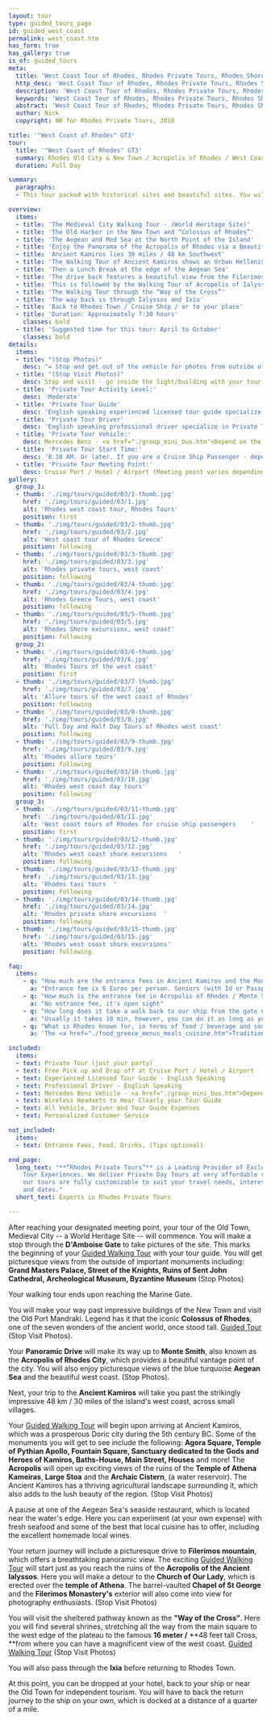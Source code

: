 ```yaml
---
layout: tour
type: guided_tours_page
id: guided_west_coast
permalink: west_coast.htm
has_form: true
has_gallery: true
is_of: guided_tours
meta:
  title: 'West Coast Tour of Rhodes, Rhodes Private Tours, Rhodes Shore Excursions'
  http_desc: 'West Coast Tour of Rhodes, Rhodes Private Tours, Rhodes Shore Excursions'
  description: 'West Coast Tour of Rhodes, Rhodes Private Tours, Rhodes Shore Excursions'
  keywords: 'West Coast Tour of Rhodes, Rhodes Private Tours, Rhodes Shore Excursions'
  abstract: 'West Coast Tour of Rhodes, Rhodes Private Tours, Rhodes Shore Excursions'
  author: Nick
  copyright: NK for Rhodes Private Tours, 2018

title: '"West Coast of Rhodes" GT3'
tour:
  title: '"West Coast of Rhodes" GT3'
  summary: Rhodes Old City & New Town / Acropolis of Rhodes / West Coast of the Island / Ancient Kamiros / Lunch by the Sea / Mount Filerimos
  duration: Full Day

summary:
  paragraphs:
  - This tour packed with historical sites and beautiful sites. You will be greeted with sublime views of the Aegean Sea along the west coast. Visiting the ancient cities is like travelling back in time to gain firsthand insights about life in the ancient and medieval era. By the end of the trip, you will be enlightened and leave with a deeper understanding of this beautiful place.

overview:
  items:
  - title: 'The Medieval City Walking Tour - (World Heritage Site)'
  - title: 'The Old Harbor in the New Town and “Colossus of Rhodes”'
  - title: 'The Aegean and Med Sea at the North Point of the Island'
  - title: 'Enjoy the Panorama of the Acropolis of Rhodes via a Beautiful Drive'
  - title: 'Ancient Kamiros lies 30 miles / 48 km Southwest'
  - title: 'The Walking Tour of Ancient Kamiros shows an Urban Hellenistic setting'
  - title: 'Then a Lunch Break at the edge of the Aegean Sea'
  - title: 'The drive back features a beautiful view from the Filerimos Mountain'
  - title: 'This is followed by the Walking Tour of Acropolis of Ialyssos'
  - title: 'The Walking Tour through the “Way of the Cross”'
  - title: 'The way back is through Ialyssos and Ixia'
  - title: 'Back to Rhodes Town / Cruise Ship / or to your place'
  - title: 'Duration: Approximately 7:30 hours'
    classes: bold
  - title: 'Suggested time for this tour: April to October'
    classes: bold
details:
  items:
  - title: "(Stop Photos)"
    desc: "= Stop and get out of the vehicle for photos from outside of the Sight/Building <u>Guided Tour</u> (stay close to vehicle)"
  - title: "(Stop Visit Photos)"
    desc: Stop and visit - go inside the Sight/building with your tour guide for photos and <u>Guided Walking Tour</u>
  - title: 'Private Tour Activity Level:'
    desc: 'Moderate'
  - title: 'Private Tour Guide'
    desc: 'English speaking experienced licensed tour guide specialize in Private Tours'
  - title: 'Private Tour Driver'
    desc: 'English speaking professional driver specialize in Private Tours'
  - title: 'Private Tour Vehicle:'
    desc: Mercedes Benz - <a href="./group_mini_bus.htm">Depend on the size of your group</a>
  - title: 'Private Tour Start Time:'
    desc: '8:30 AM. Or later. If you are a Cruise Ship Passenger - depend on your cruise ship dock time.'
  - title: 'Private Tour Meeting Point:'
    desc: Cruise Port / Hotel / Airport (Meeting point varies depending on option booked)
gallery:
  group_1:
  - thumb: './img/tours/guided/03/1-thumb.jpg'
    href: './img/tours/guided/03/1.jpg'
    alt: 'Rhodes west coast tour, Rhodes Tours'
    position: first
  - thumb: './img/tours/guided/03/2-thumb.jpg'
    href: './img/tours/guided/03/2.jpg'
    alt: 'West coast tour of Rhodes Greece'
    position: following
  - thumb: './img/tours/guided/03/3-thumb.jpg'
    href: './img/tours/guided/03/3.jpg'
    alt: 'Rhodes private tours, west coast'
    position: following
  - thumb: './img/tours/guided/03/4-thumb.jpg'
    href: './img/tours/guided/03/4.jpg'
    alt: 'Rhodes Greece Tours, west coast'
    position: following
  - thumb: './img/tours/guided/03/5-thumb.jpg'
    href: './img/tours/guided/03/5.jpg'
    alt: 'Rhodes Shore excursions, west coast'
    position: following
  group_2:
  - thumb: './img/tours/guided/03/6-thumb.jpg'
    href: './img/tours/guided/03/6.jpg'
    alt: 'Rhodes Tours of the west coast'
    position: first
  - thumb: './img/tours/guided/03/7-thumb.jpg'
    href: './img/tours/guided/03/7.jpg'
    alt: 'Allure tours of the west coast of Rhodes'
    position: following
  - thumb: './img/tours/guided/03/8-thumb.jpg'
    href: './img/tours/guided/03/8.jpg'
    alt: 'Full Day and Half Day Tours of Rhodes west coast'
    position: following
  - thumb: './img/tours/guided/03/9-thumb.jpg'
    href: './img/tours/guided/03/9.jpg'
    alt: 'Rhodes allure tours'
    position: following
  - thumb: './img/tours/guided/03/10-thumb.jpg'
    href: './img/tours/guided/03/10.jpg'
    alt: 'Rhodes west coast day tours'
    position: following
  group_3:
  - thumb: './img/tours/guided/03/11-thumb.jpg'
    href: './img/tours/guided/03/11.jpg'
    alt: 'West coast tours of Rhodes for cruise ship passengers    '
    position: first
  - thumb: './img/tours/guided/03/12-thumb.jpg'
    href: './img/tours/guided/03/12.jpg'
    alt: 'Rhodes west coast shore excursions   '
    position: following
  - thumb: './img/tours/guided/03/13-thumb.jpg'
    href: './img/tours/guided/03/13.jpg'
    alt: 'Rhodes taxi tours  '
    position: following
  - thumb: './img/tours/guided/03/14-thumb.jpg'
    href: './img/tours/guided/03/14.jpg'
    alt: 'Rhodes private shore excursions  '
    position: following
  - thumb: './img/tours/guided/03/15-thumb.jpg'
    href: './img/tours/guided/03/15.jpg'
    alt: 'Rhodes west coast shore excursions'
    position: following

faq:
  items:
    - q: "How much are the entrance fees in Ancient Kamiros and the Monastery of Filerimos?"
      a: "Entrance fee is 6 Euros per person. Seniors (with Id or Passport) 3 Euros per person. Children under 18 years old free."
    - q: "How much is the entrance fee in Acropolis of Rhodes / Monte Smith?"
      a: "No entrance fee, it's open sight"
    - q: "How long does it take a walk back to our ship from the gate near the Palace of Grand Master and the Archaeological Museum?"
      a: "Usually it takes 10 min, however, you can do it as long as you wish, enjoying a nice walk through the Old Town."
    - q: "What is Rhodes known for, in terms of food / beverage and souvenirs? What's the one thing we shouldn't miss?"
      a: 'The <a href="./food_greece_menus_meals_cuisine.htm">Traditional Food of Rhodes</a>, <a href="./rhodes_wine_tours_wineries_greece.htm">Wines</a> and the famous handmade <a href="./handmade_pottery_greece.htm">Rhodes Pottery, Ceramics</a>.'

included:
  items:
  - text: Private Tour (just your party)
  - text: Free Pick up and Drop off at Cruise Port / Hotel / Airport
  - text: Experienced Licensed Tour Guide - English Speaking
  - text: Professional Driver - English Speaking
  - text: Mercedes Benz Vehicle - <a href="./group_mini_bus.htm">Depend on the size of your group</a>
  - text: Wireless Headsets to Hear Clearly your Tour Guide
  - text: All Vehicle, Driver and Tour Guide Expenses 
  - text: Personalized Customer Service 

not_included:
  items:
  - text: Entrance Fees, Food, Drinks, (Tips optional)

end_page:
  long_text: "**“Rhodes Private Tours”** is a Leading Provider of Exclusive and Personalized
    Tour Experiences. We deliver Private Day Tours at very affordable rates. All
    our tours are fully customizable to suit your travel needs, interests, schedules,
    and dates."
  short_text: Experts in Rhodes Private Tours

---
```

After reaching your designated meeting point, your tour of the Old Town, Medieval City -- a World Heritage Site -- will commence. You will make a stop through the **D'Amboise Gate** to take pictures of the site. This marks the beginning of your <u>Guided Walking Tour</u> with your tour guide. You will get picturesque views from the outside of important monuments including: **Grand Masters Palace, Street of the Knights, Ruins of Sent John Cathedral,** **Archeological Museum, Byzantine Museum** (Stop Photos)

Your walking tour ends upon reaching the Marine Gate.

You will make your way past impressive buildings of the New Town and visit the Old Port Mandraki. Legend has it that the iconic **Colossus of Rhodes**, one of the seven wonders of the ancient world, once stood tall. <u>Guided Tour</u>  (Stop Visit Photos).

Your **Panoramic Drive** will make its way up to **Monte Smith**, also known as the **Acropolis of Rhodes City**, which provides a beautiful vantage point of the city. You will also enjoy picturesque views of the blue turquoise **Aegean Sea** and the beautiful west coast. (Stop Photos).

Next, your trip to the **Ancient Kamiros** will take you past the strikingly impressive 48 km / 30 miles of the island's west coast, across small villages.

Your <u>Guided Walking Tour</u> will begin upon arriving at Ancient Kamiros, which was a prosperous Doric city during the 5th century BC. Some of the monuments you will get to see include the following: **Agora Square, Temple of Pythian Apollo, Fountain Square, Sanctuary dedicated to the Gods and Heroes of Kamiros, Baths-House, Main Street, Houses** and more! The **Acropolis** will open up exciting views of the ruins of the **Temple of Athena Kameiras**, **Large Stoa** and the **Archaic Cistern**, (a water reservoir). The Ancient Kamiros has a thriving agricultural landscape surrounding it, which also adds to the lush beauty of the region. (Stop Visit Photos)

A pause at one of the Aegean Sea's seaside restaurant, which is located near the water's edge. Here you can experiment (at your own expense) with fresh seafood and some of the best that local cuisine has to offer, including the excellent homemade local wines.

Your return journey will include a picturesque drive to **Filerimos mountain**, which offers a breathtaking panoramic view. The exciting <u>Guided Walking Tour</u> will start just as you reach the ruins of the **Acropolis of the Ancient Ialyssos**. Here you will make a detour to the **Church of Our Lady**, which is erected over the **temple of Athena**. The barrel-vaulted **Chapel of St George** and the **Filerimos Monastery's** exterior will also come into view for photography enthusiasts. (Stop Visit Photos)

You will visit the sheltered pathway known as the **"Way of the Cross"**. Here you will find several shrines, stretching all the way from the main square to the west edge of the plateau to the famous **16 meter /**  **48 feet tall Cross, **from where you can have a magnificent view of the west coast. <u>Guided Walking Tour</u> (Stop Visit Photos) 

You will also pass through the **Ixia** before returning to Rhodes Town.

At this point, you can be dropped at your hotel, back to your ship or near the Old Town for independent tourism. You will have to back the return journey to the ship on your own, which is docked at a distance of a quarter of a mile.